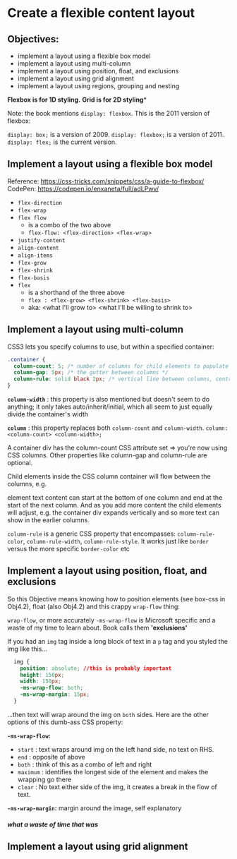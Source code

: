 # Create a flexible content layout

## Objectives:

- implement a layout using a flexible box model
- implement a layout using multi-column
- implement a layout using position, float, and exclusions
- implement a layout using grid alignment
- implement a layout using regions, grouping and nesting

**Flexbox is for 1D styling.**
**Grid is for 2D styling***

Note: the book mentions `display: flexbox`. This is the 2011 version of flexbox:

`display: box;` is a version of 2009.
`display: flexbox;` is a version of 2011.
`display: flex;` is the current version.


## Implement a layout using a flexible box model
Reference: https://css-tricks.com/snippets/css/a-guide-to-flexbox/
CodePen: https://codepen.io/enxaneta/full/adLPwv/

- `flex-direction`
- `flex-wrap`
- `flex flow`
  - is a combo of the two above
  - `flex-flow: <flex-direction> <flex-wrap>`
- `justify-content`
- `align-content`
- `align-items`
- `flex-grow`
- `flex-shrink`
- `flex-basis`
- `flex`
  - is a shorthand of the three above
  - `flex : <flex-grow> <flex-shrink> <flex-basis>`
  - aka: <what I'll grow to> <what I'll be willing to shrink to> <what my natural width should be>


## Implement a layout using multi-column

CSS3 lets you specify columns to use, but within a specified container:

```css
.container {
  column-count: 5; /* number of columns for child elements to populate */
  column-gap: 5px; /* the gutter between columns */
  column-rule: solid black 2px; /* vertical line between columns, centre of the gutter/column-gap */
}

```

**`column-width`** : this property is also mentioned but doesn't seem to do anything; it only takes auto/inherit/initial, which all seem to just equally divide the container's width

**`column`** : this property replaces both `column-count` and `column-width`. `column: <column-count> <column-width>;`

A container div has the column-count CSS attribute set => you're now using CSS columns. Other properties like column-gap and column-rule are optional.

Child elements inside the CSS column container will flow between the columns, e.g. <p> element text content can start at the bottom of one column and end at the start of the next column. And as you add more content the child elements will adjust, e.g. the container div expands vertically and so more text can show in the earlier columns.

`column-rule` is a generic CSS property that encompasses: `column-rule-color`, `column-rule-width`, `column-rule-style`. It works just like `border` versus the more specific `border-color` etc


## Implement a layout using position, float, and exclusions

So this Objective means knowing how to position elements (see box-css in Obj4.2), float (also Obj4.2) and this crappy `wrap-flow` thing:

`wrap-flow`, or more accurately `-ms-wrap-flow` is Microsoft specific and a waste of my time to learn about. Book calls them **'exclusions'**

If you had an `img` tag inside a long block of text in a `p` tag and you styled the img like this...

```css
  img {
    position: absolute; //this is probably important
    height: 150px;
    width: 150px;
    -ms-wrap-flow: both;
    -ms-wrap-margin: 15px;
  }
```

...then text will wrap around the img on `both` sides. Here are the other options of this dumb-ass CSS property:

**`-ms-wrap-flow`:**
- `start` : text wraps around img on the left hand side, no text on RHS.
- `end` : opposite of above
- `both` : think of this as a combo of left and right
- `maximum` : identifies the longest side of the element and makes the wrapping go there
- `clear` : No text either side of the img, it creates a break in the flow of text.

**`-ms-wrap-margin`:** margin around the image, self explanatory

##### what a waste of time that was

## Implement a layout using grid alignment
